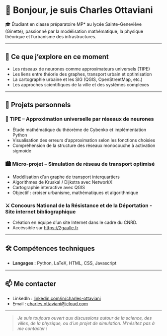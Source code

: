 # 👋 Bonjour, je suis Charles Ottaviani

🎓 Étudiant en classe préparatoire MP* au lycée Sainte-Geneviève (Ginette), passionné par la modélisation mathématique, la physique théorique et l’urbanisme des infrastructures.

---

## 🌱 Ce que j’explore en ce moment

- Les réseaux de neurones comme approximateurs universels (TIPE)
- Les liens entre théorie des graphes, transport urbain et optimisation
- La cartographie urbaine et les SIG (QGIS, OpenStreetMap, etc.)
- Les approches scientifiques de la ville et des systèmes complexes

---

## 🧠 Projets personnels

### 📌 TIPE – Approximation universelle par réseaux de neurones  
- Étude mathématique du théorème de Cybenko et implémentation Python  
- Visualisation des erreurs d’approximation selon les fonctions choisies  
- Compréhension de la structure des réseaux monocouche à activation sigmoïde  

### 🏙️ Micro-projet – Simulation de réseau de transport optimisé  
- Modélisation d’un graphe de transport interquartiers  
- Algorithmes de Kruskal / Dijkstra avec NetworkX  
- Cartographie interactive avec QGIS  
- Objectif : croiser urbanisme, mathématiques et algorithmique

### ⚔ Concours National de la Résistance et de la Déportation - Site internet bibliographique
- Création en équipe d’un site Internet dans le cadre du CNRD. 
- Accéssible sur https://2gaulle.fr

---

## 🛠️ Compétences techniques

- **Langages :** Python, LaTeX, HTML, CSS, Javascript  

---

## 📫 Me contacter

- LinkedIn : [linkedin.com/in/charles-ottaviani](https://www.linkedin.com/in/charles-ottaviani)  
- Email : charles.ottaviani@icloud.com

---

> *Je suis toujours ouvert aux discussions autour de la science, des villes, de la physique, ou d’un projet de simulation. N'hésitez pas à me contacter !*
